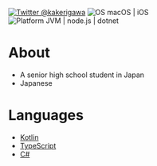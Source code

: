 [![Twitter @kakerigawa](https://img.shields.io/twitter/follow/kakerigawa?label=Twitter)](https://twitter.com/kakerigawa)
![OS macOS | iOS](https://img.shields.io/badge/OS-macOS%20|%20iOS-ccc)
![Platform JVM | node.js | dotnet](https://img.shields.io/badge/platform-JVM%20|%20node.js%20|%20dotnet-ccc)

# About
- A senior high school student in Japan
- Japanese

# Languages
- [Kotlin](https://kotl.in)
- [TypeScript](https://www.typescriptlang.org/)
- [C#](https://docs.microsoft.com/en-us/dotnet/csharp/)
